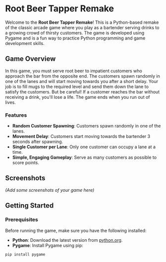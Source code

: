 # Root Beer Tapper Remake

Welcome to the **Root Beer Tapper Remake**! This is a Python-based remake of the classic arcade game where you play as a bartender serving drinks to a growing crowd of thirsty customers. The game is developed using Pygame and is a fun way to practice Python programming and game development skills.

## Game Overview

In this game, you must serve root beer to impatient customers who approach the bar from the opposite end. The customers spawn randomly in one of the lanes and will start moving towards you after a short delay. Your job is to fill mugs to the required level and send them down the lane to satisfy the customers. But be careful! If a customer reaches the bar without receiving a drink, you'll lose a life. The game ends when you run out of lives.

### Features

- **Random Customer Spawning**: Customers spawn randomly in one of the lanes.
- **Movement Delay**: Customers start moving towards the bartender 3 seconds after spawning.
- **Single Customer per Lane**: Only one customer can occupy a lane at a time.
- **Simple, Engaging Gameplay**: Serve as many customers as possible to score points.

## Screenshots

*(Add some screenshots of your game here)*

## Getting Started

### Prerequisites

Before running the game, make sure you have the following installed:

- **Python**: Download the latest version from [python.org](https://www.python.org/downloads/).
- **Pygame**: Install Pygame using pip:

```bash
pip install pygame
